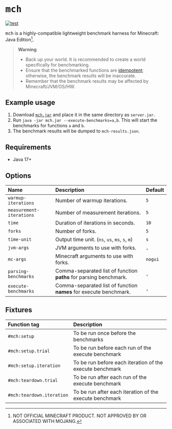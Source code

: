 # <samp>mch</samp>

[![test](https://github.com/mcenv/mch/actions/workflows/test.yml/badge.svg)](https://github.com/mcenv/mch/actions/workflows/test.yml)

<samp>mch</samp> is a highly-compatible lightweight benchmark harness for Minecraft: Java Edition[^1].

> **Warning**
> - Back up your world. It is recommended to create a world specifically for benchmarking.
> - Ensure that the benchmarked functions are [idempotent](https://en.wikipedia.org/wiki/Idempotence); otherwise, the benchmark results will be inaccurate.
> - Remember that the benchmark results may be affected by Minecraft/JVM/OS/HW.

## Example usage

1. Download [`mch.jar`](https://github.com/mcenv/mch/releases/latest/download/mch.jar) and place it in the same directory as `server.jar`.
2. Run `java -jar mch.jar --execute-benchmarks=a,b`. This will start the benchmarks for functions `a` and `b`.
3. The benchmark results will be dumped to `mch-results.json`.

## Requirements

- Java 17+

## Options

| Name                     | Description                                                       | Default |
|:-------------------------|:------------------------------------------------------------------|:--------|
| `warmup-iterations`      | Number of warmup iterations.                                      | `5`     |
| `measurement-iterations` | Number of measurement iterations.                                 | `5`     |
| `time`                   | Duration of iterations in seconds.                                | `10`    |
| `forks`                  | Number of forks.                                                  | `5`     |
| `time-unit`              | Output time unit. (`ns`, `us`, `ms`, `s`, `m`)                    | `s`     |
| `jvm-args`               | JVM arguments to use with forks.                                  | `,`     |
| `mc-args`                | Minecraft arguments to use with forks.                            | `nogui` |
| `parsing-benchmarks`     | Comma-separated list of function **paths** for parsing benchmark. | `,`     |
| `execute-benchmarks`     | Comma-separated list of function **names** for execute benchmark. | `,`     |

## Fixtures

| Function tag              | Description                                              |
|:--------------------------|:---------------------------------------------------------|
| `#mch:setup`              | To be run once before the benchmarks                     |
| `#mch:setup.trial`        | To be run before each run of the execute benchmark       |
| `#mch:setup.iteration`    | To be run before each iteration of the execute benchmark |
| `#mch:teardown.trial`     | To be run after each run of the execute benchmark        |
| `#mch:teardown.iteration` | To be run after each iteration of the execute benchmark  |

[^1]: NOT OFFICIAL MINECRAFT PRODUCT. NOT APPROVED BY OR ASSOCIATED WITH MOJANG.

